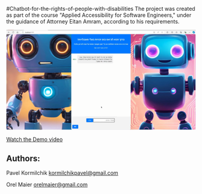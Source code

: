 #Chatbot-for-the-rights-of-people-with-disabilities
The project was created as part of the course "Applied Accessibility for Software Engineers," under the guidance of Attorney Eitan Amram, according to his requirements.

![screen](Screen.png)

[Watch the Demo video](demo.mp4)

## Authors: 

Pavel Kormilchik kormilchikpavel@gmail.com

Orel Maier orelmaier@gmail.com

